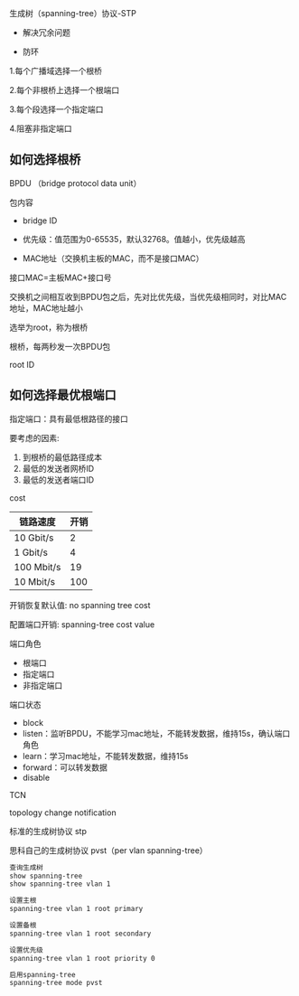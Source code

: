 生成树（spanning-tree）协议-STP

- 解决冗余问题

- 防环



1.每个广播域选择一个根桥

2.每个非根桥上选择一个根端口

3.每个段选择一个指定端口

4.阻塞非指定端口





## 如何选择根桥

BPDU （bridge protocol data unit）

包内容

- bridge ID

- 优先级：值范围为0-65535，默认32768。值越小，优先级越高

- MAC地址（交换机主板的MAC，而不是接口MAC）

接口MAC=主板MAC+接口号



交换机之间相互收到BPDU包之后，先对比优先级，当优先级相同时，对比MAC地址，MAC地址越小

选举为root，称为根桥



根桥，每两秒发一次BPDU包

root ID

## 如何选择最优根端口

指定端口：具有最低根路径的接口

要考虑的因素:

1. 到根桥的最低路径成本
2. 最低的发送者网桥ID
3. 最低的发送者端口ID



cost

| 链路速度     | 开销 |
| ------------ | ---- |
| 10   Gbit/s  | 2    |
| 1     Gbit/s | 4    |
| 100 Mbit/s   | 19   |
| 10   Mbit/s  | 100  |

开销恢复默认值: no spanning tree cost

配置端口开销: spanning-tree cost value





端口角色

- 根端口
- 指定端口
- 非指定端口



端口状态

- block
- listen：监听BPDU，不能学习mac地址，不能转发数据，维持15s，确认端口角色
- learn：学习mac地址，不能转发数据，维持15s
- forward：可以转发数据
- disable



TCN

topology change notification





标准的生成树协议 stp

思科自己的生成树协议 pvst（per vlan spanning-tree）



```bash
查询生成树
show spanning-tree
show spanning-tree vlan 1

设置主根
spanning-tree vlan 1 root primary

设置备根
spanning-tree vlan 1 root secondary

设置优先级
spanning-tree vlan 1 root priority 0

启用spanning-tree
spanning-tree mode pvst
```





